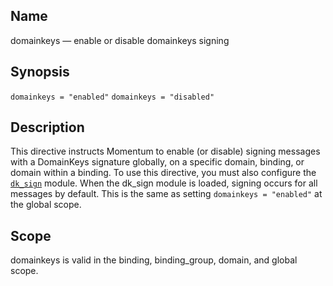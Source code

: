 <a name="conf.ref.domainkeys"></a>
## Name

domainkeys — enable or disable domainkeys signing

## Synopsis

`domainkeys = "enabled"`
`domainkeys = "disabled"`

<a name="idp24486480"></a>
## Description

This directive instructs Momentum to enable (or disable) signing messages with a DomainKeys signature globally, on a specific domain, binding, or domain within a binding. To use this directive, you must also configure the [`dk_sign`](modules.domainkeys "71.28. domainkeys – Yahoo! DomainKeys") module. When the dk_sign module is loaded, signing occurs for all messages by default. This is the same as setting `domainkeys = "enabled"` at the global scope.

<a name="idp24489936"></a>
## Scope

domainkeys is valid in the binding, binding_group, domain, and global scope.
